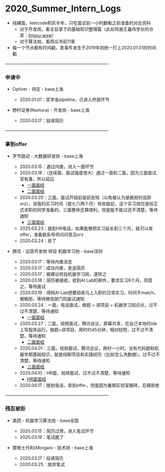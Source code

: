 # 2020_Summer_Intern_Logs

- 纯裸面，leetcode积灰半年，只在面试前一小时翻看之前准备的对应资料
  - 对于开发岗，看主目录下的基础知识整理篇（此处鸣谢王鑫伟学长的仓库：[lingxu-wxw](https://github.com/lingxu-wxw)）
  - 对于算法岗，看西瓜书前11章
- 每一个节点都有时间戳，若事件发生于2019年则统一打上2020.01.01的时间戳

————————————————————————

### 申请中

- Optiver - 待定 - base上海
   - 2020.01.01：奖学金pipeline，已进入终面环节

- 野村证券(Nomura) - 开发岗 - base上海
  - 2020.03.17：投递简历

————————————————————————

### 拿到offer

- 字节跳动 - 大数据研发岗 - base上海
  - 2020.03.15：通过内推，进入一面环节
  - 2020.03.18：（连续面，面试强度很大）通过一面和二面，因为三面面试官有事，所以延后
    - [一面面经](字节跳动/一面面经.md)
    - [二面面经](字节跳动/二面面经.md)
  - 2020.03.20：三面，面试开始前提前告知（以免被认为是婉拒的说辞orz），说我的实习时间（就七八两个月）有些尴尬，这个实习岗位是给正式求职的同学准备的。三面整体还算顺利，但是能不能过还不清楚，等待通知
    - [三面面经](字节跳动/三面面经.md)
  - 2020.03.23：接到HR电话，如果能够把实习延长到三个月，就可以发offer，准备联系导师问问意见orz
  - 2020.03.24：拒了

- 腾讯 - 运营开发岗 转投 机器学习岗 - base深圳
   - 2020.03.17：等待内推消息
   - 2020.03.17：成功内推，发送简历
   - 2020.03.17：被建议转投机器学习岗，遂转之
   - 2020.03.18：简历被接收，收到AI Lab的邮件，要求实习6个月，同意之，等待面试
   - 2020.03.19：得知AI Lab想要招收马上入职的日常实习，时间不match，被婉拒。等待微信部门的面试通知
   - 2020.03.24：一面，电话面试，做题 + 讲项目 + 机器学习知识点，过不过不清楚，等待通知
     - [一面面经](腾讯/一面面经.md)
   - 2020.03.27：二面，视频面试，腾讯会议，屏幕共享，在自己本地的ide上写程序运行。做题+讲项目，用时约45分钟，相对较短，过不过不清楚，等待通知
     - [二面面经](腾讯/二面面经.md)
   - 2020.04.01：三面，视频面试，腾讯会议，用时一小时。没有代码题和机器学期基础知识，就是纯聊项目和实践经历（比如怎么洗数据）。过不过不清楚，等待通知
     - [三面面经](腾讯/三面面经.md)
   - 2020.04.10：HR面，视频面试，过不过不清楚，等待通知
     - [HR面面经](腾讯/HR面面经.md)
   - 2020.04.17：接到电话，拿到offer，但是因为暑期实验室搬砖，忍痛拒绝

————————————————————————

### 残忍被拒

- 美团 - 机器学习算法岗 - base全国
  - 2020.03.15：简历过筛，进入笔试环节
  - 2020.03.19：笔试跪了

- 摩根士丹利(Morgan) - 技术岗 - base上海
  - 2020.03.17：投递简历
  - 2020.03.25：放弃笔试